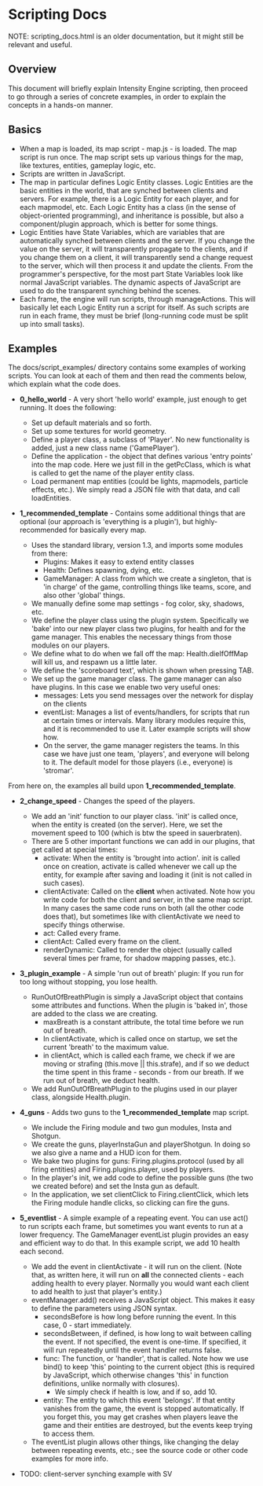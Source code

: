 Scripting Docs
==============

NOTE: scripting_docs.html is an older documentation, but it might still be relevant and useful.


Overview
--------

This document will briefly explain Intensity Engine scripting, then proceed to go through a series of concrete examples, in order to explain the concepts in a hands-on manner.


Basics
------

* When a map is loaded, its map script - map.js - is loaded. The map script is run once. The map script sets up various things for the map, like textures, entities, gameplay logic, etc.
* Scripts are written in JavaScript.
* The map in particular defines Logic Entity classes. Logic Entities are the basic entities in the world, that are synched between clients and servers. For example, there is a Logic Entity for each player, and for each mapmodel, etc. Each Logic Entity has a class (in the sense of object-oriented programming), and inheritance is possible, but also a component/plugin approach, which is better for some things.
* Logic Entities have State Variables, which are variables that are automatically synched between clients and the server. If you change the value on the server, it will transparently propagate to the clients, and if you change them on a client, it will transparently send a change request to the server, which will then process it and update the clients. From the programmer's perspective, for the most part State Variables look like normal JavaScript variables. The dynamic aspects of JavaScript are used to do the transparent synching behind the scenes.
* Each frame, the engine will run scripts, through manageActions. This will basically let each Logic Entity run a script for itself. As such scripts are run in each frame, they must be brief (long-running code must be split up into small tasks).


Examples
--------

The docs/script_examples/ directory contains some examples of working scripts. You can look at each of them and then read the comments below, which explain what the code does.

* __0_hello_world__ - A very short 'hello world' example, just enough to get running. It does the following:
  * Set up default materials and so forth.
  * Set up some textures for world geometry.
  * Define a player class, a subclass of 'Player'. No new functionality is added, just a new class name ('GamePlayer').
  * Define the application - the object that defines various 'entry points' into the map code. Here we just fill in the getPcClass, which is what is called to get the name of the player entity class.
  * Load permanent map entities (could be lights, mapmodels, particle effects, etc.). We simply read a JSON file with that data, and call loadEntities.

* __1_recommended_template__ - Contains some additional things that are optional (our approach is 'everything is a plugin'), but highly-recommended for basically every map.
  * Uses the standard library, version 1.3, and imports some modules from there:
    * Plugins: Makes it easy to extend entity classes
    * Health: Defines spawning, dying, etc.
    * GameManager: A class from which we create a singleton, that is 'in charge' of the game, controlling things like teams, score, and also other 'global' things. 
  * We manually define some map settings - fog color, sky, shadows, etc.
  * We define the player class using the plugin system. Specifically we 'bake' into our new player class two plugins, for health and for the game manager. This enables the necessary things from those modules on our players.
  * We define what to do when we fall off the map: Health.dieIfOffMap will kill us, and respawn us a little later.
  * We define the 'scoreboard text', which is shown when pressing TAB.
  * We set up the game manager class. The game manager can also have plugins. In this case we enable two very useful ones:
    * messages: Lets you send messages over the network for display on the clients
    * eventList: Manages a list of events/handlers, for scripts that run at certain times or intervals. Many library modules require this, and it is recommended to use it. Later example scripts will show how.
    * On the server, the game manager registers the teams. In this case we have just one team, 'players', and everyone will belong to it. The default model for those players (i.e., everyone) is 'stromar'.

From here on, the examples all build upon __1_recommended_template__.

* __2_change_speed__ - Changes the speed of the players.
  * We add an 'init' function to our player class. 'init' is called once, when the entity is created (on the server). Here, we set the movement speed to 100 (which is btw the speed in sauerbraten).
  * There are 5 other important functions we can add in our plugins, that get called at special times:
    * activate: When the entity is 'brought into action'. init is called once on creation, activate is called whenever we call up the entity, for example after saving and loading it (init is not called in such cases).
    * clientActivate: Called on the **client** when activated. Note how you write code for both the client and server, in the same map script. In many cases the same code runs on both (all the other code does that), but sometimes like with clientActivate we need to specify things otherwise.
    * act: Called every frame.
    * clientAct: Called every frame on the client.
    * renderDynamic: Called to render the object (usually called several times per frame, for shadow mapping passes, etc.).

* __3_plugin_example__ - A simple 'run out of breath' plugin: If you run for too long without stopping, you lose health.
  * RunOutOfBreathPlugin is simply a JavaScript object that contains some attributes and functions. When the plugin is 'baked in', those are added to the class we are creating.
    * maxBreath is a constant attribute, the total time before we run out of breath.
    * In clientActivate, which is called once on startup, we set the current 'breath' to the maximum value.
    * in clientAct, which is called each frame, we check if we are moving or strafing (this.move || this.strafe), and if so we deduct the time spent in this frame - seconds - from our breath. If we run out of breath, we deduct health.
  * We add RunOutOfBreathPlugin to the plugins used in our player class, alongside Health.plugin.

* __4_guns__ - Adds two guns to the __1_recommended_template__ map script.
  * We include the Firing module and two gun modules, Insta and Shotgun.
  * We create the guns, playerInstaGun and playerShotgun. In doing so we also give a name and a HUD icon for them.
  * We bake two plugins for guns: Firing.plugins.protocol (used by all firing entities) and Firing.plugins.player, used by players.
  * In the player's init, we add code to define the possible guns (the two we created before) and set the Insta gun as default.
  * In the application, we set clientClick to Firing.clientClick, which lets the Firing module handle clicks, so clicking can fire the guns.

* __5_eventlist__ - A simple example of a repeating event. You can use act() to run scripts each frame, but sometimes you want events to run at a lower frequency. The GameManager eventList plugin provides an easy and efficient way to do that. In this example script, we add 10 health each second.
  * We add the event in clientActivate - it will run on the client. (Note that, as written here, it will run on **all** the connected clients - each adding health to every player. Normally you would want each client to add health to just that player's entity.)
  * eventManager.add() receives a JavaScript object. This makes it easy to define the parameters using JSON syntax.
    * secondsBefore is how long before running the event. In this case, 0 - start immediately.
    * secondsBetween, if defined, is how long to wait between calling the event. If not specified, the event is one-time. If specified, it will run repeatedly until the event handler returns false.
    * func: The function, or 'handler', that is called. Note how we use bind() to keep 'this' pointing to the current object (this is required by JavaScript, which otherwise changes 'this' in function definitions, unlike normally with closures).
      * We simply check if health is low, and if so, add 10.
    * entity: The entity to which this event 'belongs'. If that entity vanishes from the game, the event is stopped automatically. If you forget this, you may get crashes when players leave the game and their entities are destroyed, but the events keep trying to access them.
  * The eventList plugin allows other things, like changing the delay between repeating events, etc.; see the source code or other code examples for more info.

* TODO: client-server synching example with SV


